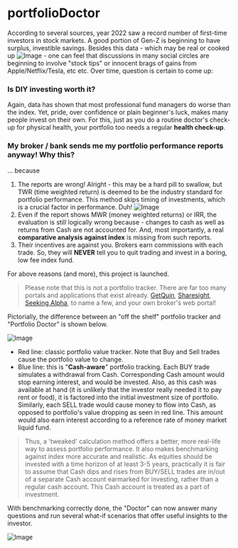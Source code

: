 # portfolioDoctor

According to several sources, year 2022 saw a record number of first-time investors in stock markets. A good portion of Gen-Z is beginning to have surplus, investible savings. Besides this data - which may be real or cooked up ![Image](https://user-images.githubusercontent.com/20066864/243864065-292f45a0-8d9f-4091-963b-ec8aee2791c9.png) - one can feel that discussions in many social circles are beginning to involve "stock tips" or innocent brags of gains from Apple/Netflix/Tesla, etc etc. Over time, question is certain to come up:

### Is DIY investing worth it? 

Again, data has shown that most professional fund managers do worse than the index. Yet, pride, over confidence or plain beginner's luck, makes many people invest on their own. For this, just as you do a routine doctor's check-up for physical health, your portfolio too needs a regular **health check-up**.

### My broker / bank sends me my portfolio performance reports anyway! Why this?

... because

1. The reports are wrong! Alright - this may be a hard pill to swallow, but TWR (time weighted return) is deemed to be the industry standard for portfolio performance. This method skips timing of investments, which is a crucial factor in performance. Duh!  ![Image](https://user-images.githubusercontent.com/20066864/243864329-9cc0cc55-bd70-4fc0-bd2d-0f714a5a063f.png)
2. Even if the report shows MWR (money weighted returns) or IRR, the evaluation is still logically wrong because - changes to cash as well as returns from Cash are not accounted for. And, most importantly, a real **comparative analysis against index** is missing from such reports. 
3. Their incentives are against you. Brokers earn commissions with each trade. So, they will **NEVER** tell you to quit trading and invest in a boring, low fee index fund. 

For above reasons (and more), this project is launched. 

> Please note that this is not a portfolio tracker. There are far too many portals and applications that exist already. [GetQuin](getquin.com), [Sharesight](https://www.sharesight.com), [Seeking Alpha](https://seekingalpha.com), to name a few, and your own broker's web portal!  

Pictorially, the difference between an "off the shelf" portfolio tracker and "Portfolio Doctor" is shown below. 


![Image](https://user-images.githubusercontent.com/20066864/243858729-5bbe9e64-e845-442c-8245-cb283704abda.png)

- Red line: classic portfolio value tracker. Note that Buy and Sell trades cause the portfolio value to change. 
- Blue line: this is "**Cash-aware**" portfolio tracking. Each BUY trade simulates a withdrawal from Cash. Corresponding Cash amount would stop earning interest, and would be invested. Also, as this cash was available at hand (it is unlikely that the investor really needed it to pay rent or food), it is factored into the initial investment size of portfolio. Similarly, each SELL trade would cause money to flow into Cash, as opposed to portfolio's value dropping as seen in red line. This amount would also earn interest according to a reference rate of money market liquid fund. 

> Thus, a 'tweaked' calculation method offers a better, more real-life way to assess portfolio performance. It also makes benchmarking against index more accurate and realistic. As equities should be invested with a time horizon of at least 3-5 years, practically it is fair to assume that Cash dips and rises from BUY/SELL trades are in/out of a separate Cash account earmarked for investing, rather than a regular cash account. This Cash account is treated as a part of investment.

With benchmarking correctly done, the "Doctor" can now answer many questions and run several what-if scenarios that offer useful insights to the investor.


![Image](https://user-images.githubusercontent.com/20066864/243866423-378681d8-fa5b-4a51-8afd-931c68faca28.png)
